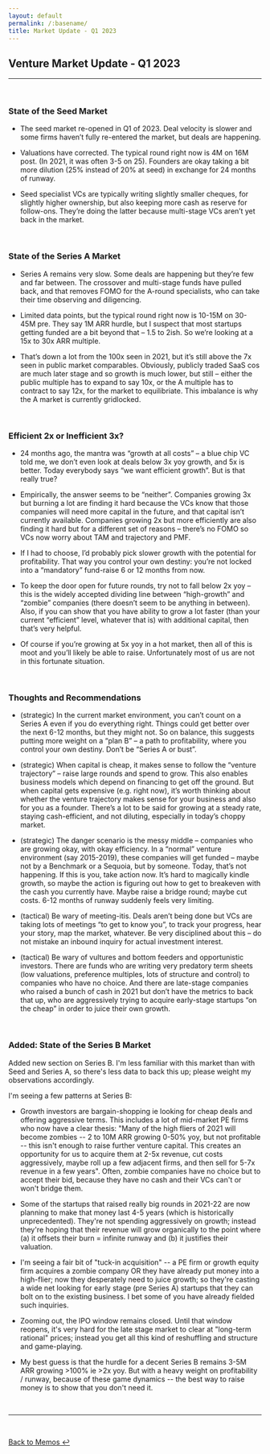 ```yaml
---
layout: default
permalink: /:basename/
title: Market Update - Q1 2023
---
```


## Venture Market Update - Q1 2023

----

<br/>

### State of the Seed Market

* The seed market re-opened in Q1 of 2023.  Deal velocity is slower and some firms haven’t fully re-entered the market, but deals are happening.

* Valuations have corrected.  The typical round right now is 4M on 16M post.  (In 2021, it was often 3-5 on 25). Founders are okay taking a bit more dilution (25% instead of 20% at seed) in exchange for 24 months of runway.

* Seed specialist VCs are typically writing slightly smaller cheques, for slightly higher ownership, but also keeping more cash as reserve for follow-ons.  They’re doing the latter because multi-stage VCs aren’t yet back in the market.

<br/>

### State of the Series A Market

* Series A remains very slow.  Some deals are happening but they’re few and far between.  The crossover and multi-stage funds have pulled back, and that removes FOMO for the A-round specialists, who can take their time observing and diligencing.

* Limited data points, but the typical round right now is 10-15M on 30-45M pre.  They say 1M ARR hurdle, but I suspect that most startups getting funded are a bit beyond that – 1.5 to 2ish.  So we’re looking at a 15x to 30x ARR multiple.  

* That’s down a lot from the 100x seen in 2021, but it’s still above the 7x seen in public market comparables.  Obviously, publicly traded SaaS cos are much later stage and so growth is much lower, but still – either the public multiple has to expand to say 10x, or the A multiple has to contract to say 12x, for the market to equilibriate.  This imbalance is why the A market is currently gridlocked.

<br/>


### Efficient 2x or Inefficient 3x?

* 24 months ago, the mantra was “growth at all costs” – a blue chip VC told me, we don’t even look at deals below 3x yoy growth, and 5x is better.  Today everybody says “we want efficient growth”.  But is that really true?

* Empirically, the answer seems to be “neither”.    Companies growing 3x but burning a lot are finding it hard because the VCs know that those companies will need more capital in the future, and that capital isn’t currently available.  Companies growing 2x but more efficiently are also finding it hard but for a different set of reasons – there’s no FOMO so VCs now worry about TAM and trajectory and PMF.

* If I had to choose, I’d probably pick slower growth with the potential for profitability.  That way you control your own destiny: you’re not locked into a “mandatory” fund-raise 6 or 12 months from now.

* To keep the door open for future rounds, try not to fall below 2x yoy – this is the widely accepted dividing line between “high-growth” and “zombie” companies (there doesn’t seem to be anything in between).  Also, if you can show that you have ability to grow a lot faster (than your current “efficient” level, whatever that is) with additional capital, then that’s very helpful.

* Of course if you’re growing at 5x yoy in a hot market, then all of this is moot and you’ll likely be able to raise.  Unfortunately most of us are not in this fortunate situation.  

<br/>

### Thoughts and Recommendations

* (strategic) In the current market environment, you can’t count on a Series A even if you do everything right.  Things could get better over the next 6-12 months, but they might not.  So on balance, this suggests putting more weight on a “plan B” – a path to profitability, where you control your own destiny.  Don’t be “Series A or bust”.

* (strategic) When capital is cheap, it makes sense to follow the “venture trajectory” – raise large rounds and spend to grow.  This also enables business models which depend on financing to get off the ground.  But when capital gets expensive (e.g. right now), it’s worth thinking about whether the venture trajectory makes sense for your business and also for you as a founder.  There’s a lot to be said for growing at a steady rate, staying cash-efficient, and not diluting, especially in today’s choppy market.  

* (strategic) The danger scenario is the messy middle – companies who are growing okay, with okay efficiency.  In a “normal” venture environment (say 2015-2019), these companies will get funded – maybe not by a Benchmark or a Sequoia, but by someone.  Today, that’s not happening.  If this is you, take action now.  It’s hard to magically kindle growth, so maybe the action is figuring out how to get to breakeven with the cash you currently have.  Maybe raise a bridge round; maybe cut costs. 6-12 months of runway suddenly feels very limiting.

* (tactical) Be wary of meeting-itis.  Deals aren’t being done but VCs are taking lots of meetings “to get to know you”, to track your progress, hear your story, map the market, whatever.  Be very disciplined about this – do not mistake an inbound inquiry for actual investment interest. 

* (tactical) Be wary of vultures and bottom feeders and opportunistic investors.  There are funds who are writing very predatory term sheets (low valuations, preference multiples, lots of structure and control) to companies who have no choice.  And there are late-stage companies who raised a bunch of cash in 2021 but don’t have the metrics to back that up, who are aggressively trying to acquire early-stage startups “on the cheap” in order to juice their own growth.   

<br/>

### Added: State of the Series B Market

Added new section on Series B.  I'm less familiar with this market than with Seed and Series A, so there's less data to back this up; please weight my observations accordingly.

I'm seeing a few patterns at Series B:

* Growth investors are bargain-shopping ie looking for cheap deals and offering aggressive terms.  This includes a lot of mid-market PE firms who now have a clear thesis: "Many of the high fliers of 2021 will become zombies -- 2 to 10M ARR growing 0-50% yoy, but not profitable -- this isn't enough to raise further venture capital.  This creates an opportunity for us to acquire them at 2-5x revenue, cut costs aggressively, maybe roll up a few adjacent firms, and then sell for 5-7x revenue in a few years".  Often, zombie companies have no choice but to accept their bid, because they have no cash and their VCs can't or won't bridge them.

* Some of the startups that raised really big rounds in 2021-22 are now planning to make that money last 4-5 years (which is historically unprecedented).  They're not spending aggressively on growth; instead they're hoping that their revenue will grow organically to the point where (a) it offsets their burn = infinite runway and (b) it justifies their valuation.  

* I'm seeing a fair bit of "tuck-in acquisition" -- a PE firm or growth equity firm acquires a zombie company OR they have already put money into a high-flier; now they desperately need to juice growth; so they're casting a wide net looking for early stage (pre Series A) startups that they can bolt on to the existing business.  I bet some of you have already fielded such inquiries.

* Zooming out, the IPO window remains closed.  Until that window reopens, it's very hard for the late stage market to clear at "long-term rational" prices; instead you get all this kind of reshuffling and structure and game-playing.

* My best guess is that the hurdle for a decent Series B remains 3-5M ARR growing >100% ie >2x yoy.  But with a heavy weight on profitability / runway, because of these game dynamics -- the best way to raise money is to show that you don't need it.  


<br/>

----

<br/>

[Back to Memos ↩](/memos)

<br/>
<br/>
<br/>



